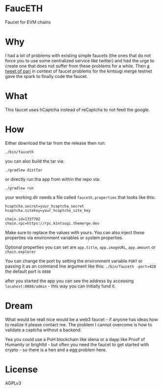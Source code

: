 # FaucETH

Faucet for EVM chains

# Why

I had a lot of problems with existing simple faucets (the ones that do not force you to use some centralized service like twitter) and had the urge to create one that does not suffer from these problems for a while. 
Then [a tweet of pari](https://twitter.com/parithosh_j/status/1471888173366235143) in context of faucet problems for the kintsugi merge testnet gave the spark to finally code the faucet.

# What

This faucet uses hCaptcha instead of reCaptcha to not feed the google.

# How

Either download the tar from the release then run:

`./bin/fauceth`

you can also build the tar via:

`./gradlew distTar`

or directly run tha app from within the repo via:

`./gradlew run`

your working dir needs a file called `fauceth.properties` that looks like this:

```properties
hcaptcha.secret=your_hcaptcha_secret
hcaptcha.sitekey=your_hcaptcha_site_key

chain.id=1337702
chain.rpc=https://rpc.kintsugi.themerge.dev
```

Make sure to replace the values with yours. You can also inject these properties via environment variables or system properties.

Optional properties you can set are `app.title`, `app.imageURL`, `app.amount` or `chain.explorer`

You can change the port by setting the environment variable `PORT` or passing it as an command line argument like this:
`./bin/fauceth -port=420`
the default port is `8080`

after you started the app you can see the address by accessing `locahost:8080/admin` - this way you can initially fund it.

# Dream

What would be reall nice would be a web3 faucet - if anyone has ideas how to realize it please contact me. The problem I cannot overcome is how to validate a captcha without a backend.

Yea you could use a PoH blockchain like idena or a dapp like Proof of Humanity or brightId - but often you need the faucet to get started with crypto - so there is a hen and a egg problem here.

# License

AGPLv3
